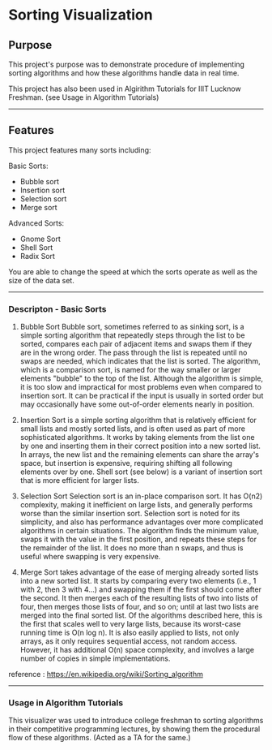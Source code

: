 # Sorting Visualization

## Purpose
  This project's purpose was to demonstrate procedure of implementing sorting algorithms and how these algorithms handle data in real time.
  
  This project has also been used in Algirithm Tutorials for IIIT Lucknow Freshman. (see Usage in Algorithm Tutorials)
___

## Features
  This project features many sorts including:

  Basic Sorts:
  - Bubble sort
  - Insertion sort
  - Selection sort
  - Merge sort

  Advanced Sorts:
  - Gnome Sort
  - Shell Sort
  - Radix Sort

  You are able to change the speed at which the sorts operate as well as the size of the data set.
  
___

### Descripton - Basic Sorts

1) Bubble Sort
Bubble sort, sometimes referred to as sinking sort, is a simple sorting algorithm that repeatedly steps through the list to be sorted, compares each pair of adjacent items and swaps them if they are in the wrong order. The pass through the list is repeated until no swaps are needed, which indicates that the list is sorted. The algorithm, which is a comparison sort, is named for the way smaller or larger elements "bubble" to the top of the list. Although the algorithm is simple, it is too slow and impractical for most problems even when compared to insertion sort. It can be practical if the input is usually in sorted order but may occasionally have some out-of-order elements nearly in position.

2) Insertion Sort
is a simple sorting algorithm that is relatively efficient for small lists and mostly sorted lists, and is often used as part of more sophisticated algorithms. It works by taking elements from the list one by one and inserting them in their correct position into a new sorted list. In arrays, the new list and the remaining elements can share the array's space, but insertion is expensive, requiring shifting all following elements over by one. Shell sort (see below) is a variant of insertion sort that is more efficient for larger lists.

3) Selection Sort
Selection sort is an in-place comparison sort. It has O(n2) complexity, making it inefficient on large lists, and generally performs worse than the similar insertion sort. Selection sort is noted for its simplicity, and also has performance advantages over more complicated algorithms in certain situations. The algorithm finds the minimum value, swaps it with the value in the first position, and repeats these steps for the remainder of the list. It does no more than n swaps, and thus is useful where swapping is very expensive.

4) Merge Sort
takes advantage of the ease of merging already sorted lists into a new sorted list. It starts by comparing every two elements (i.e., 1 with 2, then 3 with 4...) and swapping them if the first should come after the second. It then merges each of the resulting lists of two into lists of four, then merges those lists of four, and so on; until at last two lists are merged into the final sorted list. Of the algorithms described here, this is the first that scales well to very large lists, because its worst-case running time is O(n log n). It is also easily applied to lists, not only arrays, as it only requires sequential access, not random access. However, it has additional O(n) space complexity, and involves a large number of copies in simple implementations.


reference : https://en.wikipedia.org/wiki/Sorting_algorithm
  
___

### Usage in Algorithm Tutorials
  This visualizer was used to introduce college freshman to sorting algorithms in their competitive programming lectures, by showing them the procedural flow of these algorithms.
  (Acted as a TA for the same.) 
